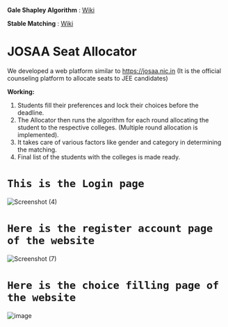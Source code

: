 **Gale Shapley Algorithm** : [Wiki](https://en.wikipedia.org/wiki/Gale%E2%80%93Shapley_algorithm)

**Stable Matching** : [Wiki](https://en.wikipedia.org/wiki/Stable_marriage_problem)

# JOSAA Seat Allocator

We developed a web platform similar to https://josaa.nic.in 
(It is the official counseling platform to allocate seats to JEE candidates)

**Working:**

1. Students fill their preferences and lock their choices before the deadline.
2. The Allocator then runs the algorithm for each round allocating the student to the respective colleges. (Multiple round allocation is implemented).
3. It takes care of various factors like gender and category in determining the matching.
4. Final list of the students with the colleges is made ready.

# `This is the Login page`
![Screenshot (4)](https://user-images.githubusercontent.com/72252670/126107038-1bdb5901-9b61-4660-bea0-14189691d30b.png)


# `Here is the register account page of the website`
![Screenshot (7)](https://user-images.githubusercontent.com/72252670/126107062-8b540e0e-54ae-40e2-acdc-72548fcb148c.png)

# `Here is the choice filling page of the website`
![image](https://user-images.githubusercontent.com/72252670/126110790-c8423c0f-1dfb-4bce-b911-778eb4d47d13.png)
